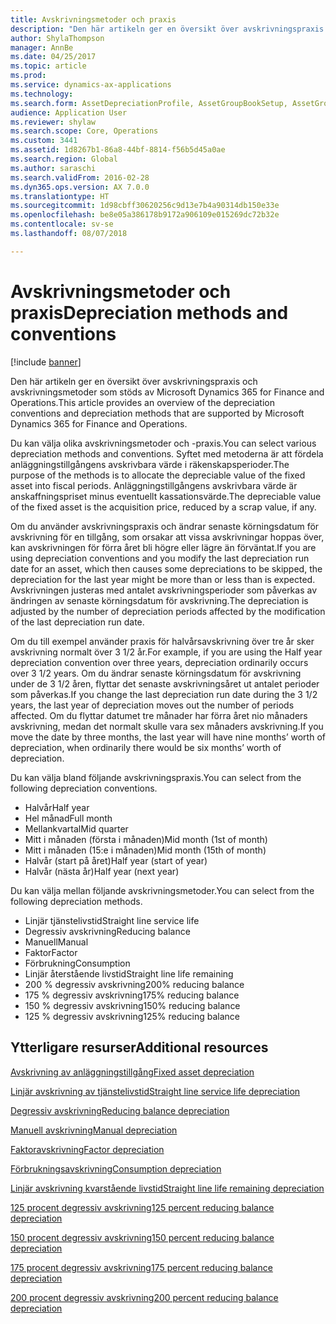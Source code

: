 ```yaml
---
title: Avskrivningsmetoder och praxis
description: "Den här artikeln ger en översikt över avskrivningspraxis och avskrivningsmetoder som stöds av Microsoft Dynamics 365 for Finance and Operations."
author: ShylaThompson
manager: AnnBe
ms.date: 04/25/2017
ms.topic: article
ms.prod: 
ms.service: dynamics-ax-applications
ms.technology: 
ms.search.form: AssetDepreciationProfile, AssetGroupBookSetup, AssetGroupDepBookSetup
audience: Application User
ms.reviewer: shylaw
ms.search.scope: Core, Operations
ms.custom: 3441
ms.assetid: 1d8267b1-86a8-44bf-8814-f56b5d45a0ae
ms.search.region: Global
ms.author: saraschi
ms.search.validFrom: 2016-02-28
ms.dyn365.ops.version: AX 7.0.0
ms.translationtype: HT
ms.sourcegitcommit: 1d98cbff30620256c9d13e7b4a90314db150e33e
ms.openlocfilehash: be8e05a386178b9172a906109e015269dc72b32e
ms.contentlocale: sv-se
ms.lasthandoff: 08/07/2018

---
```


# <a name="depreciation-methods-and-conventions"></a><span data-ttu-id="e9975-103">Avskrivningsmetoder och praxis</span><span class="sxs-lookup"><span data-stu-id="e9975-103">Depreciation methods and conventions</span></span>

[!include [banner](../includes/banner.md)]

<span data-ttu-id="e9975-104">Den här artikeln ger en översikt över avskrivningspraxis och avskrivningsmetoder som stöds av Microsoft Dynamics 365 for Finance and Operations.</span><span class="sxs-lookup"><span data-stu-id="e9975-104">This article provides an overview of the depreciation conventions and depreciation methods that are supported by Microsoft Dynamics 365 for Finance and Operations.</span></span>

<span data-ttu-id="e9975-105">Du kan välja olika avskrivningsmetoder och -praxis.</span><span class="sxs-lookup"><span data-stu-id="e9975-105">You can select various depreciation methods and conventions.</span></span> <span data-ttu-id="e9975-106">Syftet med metoderna är att fördela anläggningstillgångens avskrivbara värde i räkenskapsperioder.</span><span class="sxs-lookup"><span data-stu-id="e9975-106">The purpose of the methods is to allocate the depreciable value of the fixed asset into fiscal periods.</span></span> <span data-ttu-id="e9975-107">Anläggningstillgångens avskrivbara värde är anskaffningspriset minus eventuellt kassationsvärde.</span><span class="sxs-lookup"><span data-stu-id="e9975-107">The depreciable value of the fixed asset is the acquisition price, reduced by a scrap value, if any.</span></span> 

<span data-ttu-id="e9975-108">Om du använder avskrivningspraxis och ändrar senaste körningsdatum för avskrivning för en tillgång, som orsakar att vissa avskrivningar hoppas över, kan avskrivningen för förra året bli högre eller lägre än förväntat.</span><span class="sxs-lookup"><span data-stu-id="e9975-108">If you are using depreciation conventions and you modify the last depreciation run date for an asset, which then causes some depreciations to be skipped, the depreciation for the last year might be more than or less than is expected.</span></span> <span data-ttu-id="e9975-109">Avskrivningen justeras med antalet avskrivningsperioder som påverkas av ändringen av senaste körningsdatum för avskrivning.</span><span class="sxs-lookup"><span data-stu-id="e9975-109">The depreciation is adjusted by the number of depreciation periods affected by the modification of the last depreciation run date.</span></span>

<span data-ttu-id="e9975-110">Om du till exempel använder praxis för halvårsavskrivning över tre år sker avskrivning normalt över 3 1/2 år.</span><span class="sxs-lookup"><span data-stu-id="e9975-110">For example, if you are using the Half year depreciation convention over three years, depreciation ordinarily occurs over 3 1/2 years.</span></span> <span data-ttu-id="e9975-111">Om du ändrar senaste körningsdatum för avskrivning under de 3 1/2 åren, flyttar det senaste avskrivningsåret ut antalet perioder som påverkas.</span><span class="sxs-lookup"><span data-stu-id="e9975-111">If you change the last depreciation run date during the 3 1/2 years, the last year of depreciation moves out the number of periods affected.</span></span> <span data-ttu-id="e9975-112">Om du flyttar datumet tre månader har förra året nio månaders avskrivning, medan det normalt skulle vara sex månaders avskrivning.</span><span class="sxs-lookup"><span data-stu-id="e9975-112">If you move the date by three months, the last year will have nine months’ worth of depreciation, when ordinarily there would be six months’ worth of depreciation.</span></span>

<span data-ttu-id="e9975-113">Du kan välja bland följande avskrivningspraxis.</span><span class="sxs-lookup"><span data-stu-id="e9975-113">You can select from the following depreciation conventions.</span></span>


-   <span data-ttu-id="e9975-114">Halvår</span><span class="sxs-lookup"><span data-stu-id="e9975-114">Half year</span></span>
-   <span data-ttu-id="e9975-115">Hel månad</span><span class="sxs-lookup"><span data-stu-id="e9975-115">Full month</span></span>
-   <span data-ttu-id="e9975-116">Mellankvartal</span><span class="sxs-lookup"><span data-stu-id="e9975-116">Mid quarter</span></span>
-   <span data-ttu-id="e9975-117">Mitt i månaden (första i månaden)</span><span class="sxs-lookup"><span data-stu-id="e9975-117">Mid month (1st of month)</span></span>
-   <span data-ttu-id="e9975-118">Mitt i månaden (15:e i månaden)</span><span class="sxs-lookup"><span data-stu-id="e9975-118">Mid month (15th of month)</span></span>
-   <span data-ttu-id="e9975-119">Halvår (start på året)</span><span class="sxs-lookup"><span data-stu-id="e9975-119">Half year (start of year)</span></span>
-   <span data-ttu-id="e9975-120">Halvår (nästa år)</span><span class="sxs-lookup"><span data-stu-id="e9975-120">Half year (next year)</span></span>

<span data-ttu-id="e9975-121">Du kan välja mellan följande avskrivningsmetoder.</span><span class="sxs-lookup"><span data-stu-id="e9975-121">You can select from the following depreciation methods.</span></span>
-   <span data-ttu-id="e9975-122">Linjär tjänstelivstid</span><span class="sxs-lookup"><span data-stu-id="e9975-122">Straight line service life</span></span>
-   <span data-ttu-id="e9975-123">Degressiv avskrivning</span><span class="sxs-lookup"><span data-stu-id="e9975-123">Reducing balance</span></span>
-   <span data-ttu-id="e9975-124">Manuell</span><span class="sxs-lookup"><span data-stu-id="e9975-124">Manual</span></span>
-   <span data-ttu-id="e9975-125">Faktor</span><span class="sxs-lookup"><span data-stu-id="e9975-125">Factor</span></span>
-   <span data-ttu-id="e9975-126">Förbrukning</span><span class="sxs-lookup"><span data-stu-id="e9975-126">Consumption</span></span>
-   <span data-ttu-id="e9975-127">Linjär återstående livstid</span><span class="sxs-lookup"><span data-stu-id="e9975-127">Straight line life remaining</span></span>
-   <span data-ttu-id="e9975-128">200 % degressiv avskrivning</span><span class="sxs-lookup"><span data-stu-id="e9975-128">200% reducing balance</span></span>
-   <span data-ttu-id="e9975-129">175 % degressiv avskrivning</span><span class="sxs-lookup"><span data-stu-id="e9975-129">175% reducing balance</span></span>
-   <span data-ttu-id="e9975-130">150 % degressiv avskrivning</span><span class="sxs-lookup"><span data-stu-id="e9975-130">150% reducing balance</span></span>
-   <span data-ttu-id="e9975-131">125 % degressiv avskrivning</span><span class="sxs-lookup"><span data-stu-id="e9975-131">125% reducing balance</span></span>





<a name="additional-resources"></a><span data-ttu-id="e9975-132">Ytterligare resurser</span><span class="sxs-lookup"><span data-stu-id="e9975-132">Additional resources</span></span>
--------

[<span data-ttu-id="e9975-133">Avskrivning av anläggningstillgång</span><span class="sxs-lookup"><span data-stu-id="e9975-133">Fixed asset depreciation</span></span>](fixed-asset-depreciation.md)

[<span data-ttu-id="e9975-134">Linjär avskrivning av tjänstelivstid</span><span class="sxs-lookup"><span data-stu-id="e9975-134">Straight line service life depreciation</span></span>](Straight-line-service-life-depreciation.md)

[<span data-ttu-id="e9975-135">Degressiv avskrivning</span><span class="sxs-lookup"><span data-stu-id="e9975-135">Reducing balance depreciation</span></span>](reduce-balance-depreciation.md)

[<span data-ttu-id="e9975-136">Manuell avskrivning</span><span class="sxs-lookup"><span data-stu-id="e9975-136">Manual depreciation</span></span>](manual-depreciation.md)

[<span data-ttu-id="e9975-137">Faktoravskrivning</span><span class="sxs-lookup"><span data-stu-id="e9975-137">Factor depreciation</span></span>](factor-depreciation.md)

[<span data-ttu-id="e9975-138">Förbrukningsavskrivning</span><span class="sxs-lookup"><span data-stu-id="e9975-138">Consumption depreciation</span></span>](consumption-depreciation.md)

[<span data-ttu-id="e9975-139">Linjär avskrivning kvarstående livstid</span><span class="sxs-lookup"><span data-stu-id="e9975-139">Straight line life remaining depreciation</span></span>](straight-line-life-remaining-depreciation.md)

[<span data-ttu-id="e9975-140">125 procent degressiv avskrivning</span><span class="sxs-lookup"><span data-stu-id="e9975-140">125 percent reducing balance depreciation</span></span>](125-percent-reducing-balance-depreciation.md)

[<span data-ttu-id="e9975-141">150 procent degressiv avskrivning</span><span class="sxs-lookup"><span data-stu-id="e9975-141">150 percent reducing balance depreciation</span></span>](150-percent-reducing-balance-depreciation.md)

[<span data-ttu-id="e9975-142">175 procent degressiv avskrivning</span><span class="sxs-lookup"><span data-stu-id="e9975-142">175 percent reducing balance depreciation</span></span>](175-percent-reducing-balance-depreciation.md)

[<span data-ttu-id="e9975-143">200 procent degressiv avskrivning</span><span class="sxs-lookup"><span data-stu-id="e9975-143">200 percent reducing balance depreciation</span></span>](200-percent-reducing-balance-depreciation.md)




